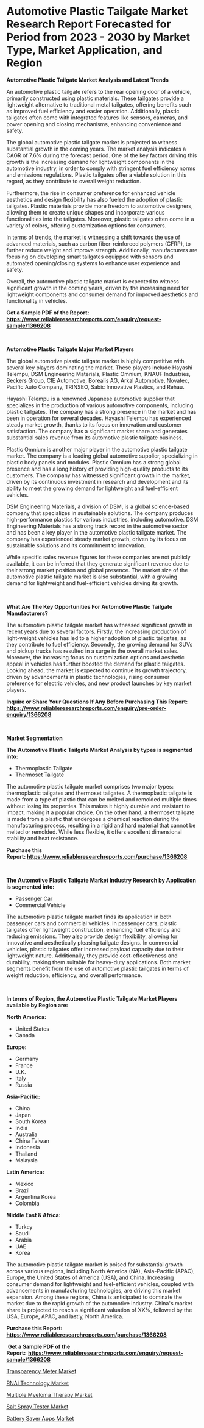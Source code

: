 <p><h1>Automotive Plastic Tailgate Market Research Report Forecasted for Period from 2023 -  2030 by Market Type, Market Application, and Region</h1></p><p><strong>Automotive Plastic Tailgate Market Analysis and Latest Trends</strong></p>
<p><p>An automotive plastic tailgate refers to the rear opening door of a vehicle, primarily constructed using plastic materials. These tailgates provide a lightweight alternative to traditional metal tailgates, offering benefits such as improved fuel efficiency and easier operation. Additionally, plastic tailgates often come with integrated features like sensors, cameras, and power opening and closing mechanisms, enhancing convenience and safety.</p><p>The global automotive plastic tailgate market is projected to witness substantial growth in the coming years. The market analysis indicates a CAGR of 7.6% during the forecast period. One of the key factors driving this growth is the increasing demand for lightweight components in the automotive industry, in order to comply with stringent fuel efficiency norms and emissions regulations. Plastic tailgates offer a viable solution in this regard, as they contribute to overall weight reduction.</p><p>Furthermore, the rise in consumer preference for enhanced vehicle aesthetics and design flexibility has also fueled the adoption of plastic tailgates. Plastic materials provide more freedom to automotive designers, allowing them to create unique shapes and incorporate various functionalities into the tailgates. Moreover, plastic tailgates often come in a variety of colors, offering customization options for consumers.</p><p>In terms of trends, the market is witnessing a shift towards the use of advanced materials, such as carbon fiber-reinforced polymers (CFRP), to further reduce weight and improve strength. Additionally, manufacturers are focusing on developing smart tailgates equipped with sensors and automated opening/closing systems to enhance user experience and safety.</p><p>Overall, the automotive plastic tailgate market is expected to witness significant growth in the coming years, driven by the increasing need for lightweight components and consumer demand for improved aesthetics and functionality in vehicles.</p></p>
<p><strong>Get a Sample PDF of the Report:&nbsp; <a href="https://www.reliableresearchreports.com/enquiry/request-sample/1366208">https://www.reliableresearchreports.com/enquiry/request-sample/1366208</a></strong></p>
<p>&nbsp;</p>
<p><strong>Automotive Plastic Tailgate Major Market Players</strong></p>
<p><p>The global automotive plastic tailgate market is highly competitive with several key players dominating the market. These players include Hayashi Telempu, DSM Engineering Materials, Plastic Omnium, KNAUF Industries, Beckers Group, CIE Automotive, Borealis AG, Arkal Automotive, Novatec, Pacific Auto Company, TRINSEO, Sabic Innovative Plastics, and Rehau.</p><p>Hayashi Telempu is a renowned Japanese automotive supplier that specializes in the production of various automotive components, including plastic tailgates. The company has a strong presence in the market and has been in operation for several decades. Hayashi Telempu has experienced steady market growth, thanks to its focus on innovation and customer satisfaction. The company has a significant market share and generates substantial sales revenue from its automotive plastic tailgate business.</p><p>Plastic Omnium is another major player in the automotive plastic tailgate market. The company is a leading global automotive supplier, specializing in plastic body panels and modules. Plastic Omnium has a strong global presence and has a long history of providing high-quality products to its customers. The company has witnessed significant growth in the market, driven by its continuous investment in research and development and its ability to meet the growing demand for lightweight and fuel-efficient vehicles.</p><p>DSM Engineering Materials, a division of DSM, is a global science-based company that specializes in sustainable solutions. The company produces high-performance plastics for various industries, including automotive. DSM Engineering Materials has a strong track record in the automotive sector and has been a key player in the automotive plastic tailgate market. The company has experienced steady market growth, driven by its focus on sustainable solutions and its commitment to innovation.</p><p>While specific sales revenue figures for these companies are not publicly available, it can be inferred that they generate significant revenue due to their strong market position and global presence. The market size of the automotive plastic tailgate market is also substantial, with a growing demand for lightweight and fuel-efficient vehicles driving its growth.</p></p>
<p>&nbsp;</p>
<p><strong>What Are The Key Opportunities For Automotive Plastic Tailgate Manufacturers?</strong></p>
<p><p>The automotive plastic tailgate market has witnessed significant growth in recent years due to several factors. Firstly, the increasing production of light-weight vehicles has led to a higher adoption of plastic tailgates, as they contribute to fuel efficiency. Secondly, the growing demand for SUVs and pickup trucks has resulted in a surge in the overall market sales. Moreover, the increasing focus on customization options and aesthetic appeal in vehicles has further boosted the demand for plastic tailgates. Looking ahead, the market is expected to continue its growth trajectory, driven by advancements in plastic technologies, rising consumer preference for electric vehicles, and new product launches by key market players.</p></p>
<p><strong>Inquire or Share Your Questions If Any Before Purchasing This Report: <a href="https://www.reliableresearchreports.com/enquiry/pre-order-enquiry/1366208">https://www.reliableresearchreports.com/enquiry/pre-order-enquiry/1366208</a></strong></p>
<p>&nbsp;</p>
<p><strong>Market Segmentation</strong></p>
<p><strong>The Automotive Plastic Tailgate Market Analysis by types is segmented into:</strong></p>
<p><ul><li>Thermoplastic Tailgate</li><li>Thermoset Tailgate</li></ul></p>
<p><p>The automotive plastic tailgate market comprises two major types: thermoplastic tailgates and thermoset tailgates. A thermoplastic tailgate is made from a type of plastic that can be melted and remolded multiple times without losing its properties. This makes it highly durable and resistant to impact, making it a popular choice. On the other hand, a thermoset tailgate is made from a plastic that undergoes a chemical reaction during the manufacturing process, resulting in a rigid and hard material that cannot be melted or remolded. While less flexible, it offers excellent dimensional stability and heat resistance.</p></p>
<p><strong>Purchase this Report:&nbsp;<a href="https://www.reliableresearchreports.com/purchase/1366208">https://www.reliableresearchreports.com/purchase/1366208</a></strong></p>
<p>&nbsp;</p>
<p><strong>The Automotive Plastic Tailgate Market Industry Research by Application is segmented into:</strong></p>
<p><ul><li>Passenger Car</li><li>Commercial Vehicle</li></ul></p>
<p><p>The automotive plastic tailgate market finds its application in both passenger cars and commercial vehicles. In passenger cars, plastic tailgates offer lightweight construction, enhancing fuel efficiency and reducing emissions. They also provide design flexibility, allowing for innovative and aesthetically pleasing tailgate designs. In commercial vehicles, plastic tailgates offer increased payload capacity due to their lightweight nature. Additionally, they provide cost-effectiveness and durability, making them suitable for heavy-duty applications. Both market segments benefit from the use of automotive plastic tailgates in terms of weight reduction, efficiency, and overall performance.</p></p>
<p>&nbsp;</p>
<p><strong>In terms of Region, the Automotive Plastic Tailgate Market Players available by Region are:</strong></p>
<p>
    <p> <strong> North America: </strong>
        <ul>
            <li>United States</li>
            <li>Canada</li>
        </ul>
        </p> 
    <p> <strong> Europe: </strong>
        <ul>
            <li>Germany</li>
            <li>France</li>
            <li>U.K.</li>
            <li>Italy</li>
            <li>Russia</li>
        </ul>
        </p> 
    <p> <strong> Asia-Pacific: </strong>
        <ul>
            <li>China</li>
            <li>Japan</li>
            <li>South Korea</li>
            <li>India</li>
            <li>Australia</li>
            <li>China Taiwan</li>
            <li>Indonesia</li>
            <li>Thailand</li>
            <li>Malaysia</li>
        </ul>
        </p> 
    <p> <strong> Latin America: </strong>
        <ul>
            <li>Mexico</li>
            <li>Brazil</li>
            <li>Argentina Korea</li>
            <li>Colombia</li>
        </ul>
        </p> 
    <p> <strong> Middle East & Africa: </strong>
        <ul>
            <li>Turkey</li>
            <li>Saudi</li>
            <li>Arabia</li>
            <li>UAE</li>
            <li>Korea</li>
        </ul>
    </p>
    </p>
<p><p>The automotive plastic tailgate market is poised for substantial growth across various regions, including North America (NA), Asia-Pacific (APAC), Europe, the United States of America (USA), and China. Increasing consumer demand for lightweight and fuel-efficient vehicles, coupled with advancements in manufacturing technologies, are driving this market expansion. Among these regions, China is anticipated to dominate the market due to the rapid growth of the automotive industry. China's market share is projected to reach a significant valuation of XX%, followed by the USA, Europe, APAC, and lastly, North America.</p></p>
<p><strong>Purchase this Report: <a href="https://www.reliableresearchreports.com/purchase/1366208">https://www.reliableresearchreports.com/purchase/1366208</a></strong></p>
<p>&nbsp;<strong>Get a Sample PDF of the Report:&nbsp;&nbsp;<a href="https://www.reliableresearchreports.com/enquiry/request-sample/1366208">https://www.reliableresearchreports.com/enquiry/request-sample/1366208</a></strong></p>
<p><strong></strong></p>
<p><p><a href="https://www.linkedin.com/pulse/transparency-meter-market-size-share-amp-trends-analysis-7wgre/">Transparency Meter Market</a></p><p><a href="https://medium.com/@alesiabrahimi58/rnai-technology-market-size-cagr-trends-2024-2030-666a63a4d2e6">RNAi Technology Market</a></p><p><a href="https://medium.com/@besaosmani1903/multiple-myeloma-therapy-market-size-cagr-trends-2024-2030-eba7e46874f0">Multiple Myeloma Therapy Market</a></p><p><a href="https://www.linkedin.com/pulse/salt-spray-tester-market-challenges-opportunities-growth-drivers-le1xe/">Salt Spray Tester Market</a></p><p><a href="https://github.com/RichRobinson5/Market-Research-Report-List-1/blob/main/battery-saver-apps-market.md">Battery Saver Apps Market</a></p></p>